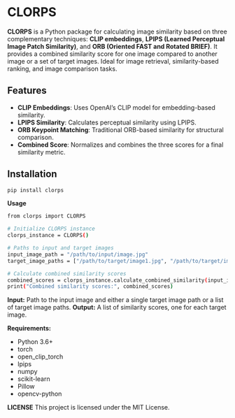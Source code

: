 # CLORPS

**CLORPS** is a Python package for calculating image similarity based on three complementary techniques: **CLIP embeddings**, **LPIPS (Learned Perceptual Image Patch Similarity)**, and **ORB (Oriented FAST and Rotated BRIEF)**. It provides a combined similarity score for one image compared to another image or a set of target images. Ideal for image retrieval, similarity-based ranking, and image comparison tasks.

## Features

- **CLIP Embeddings**: Uses OpenAI’s CLIP model for embedding-based similarity.
- **LPIPS Similarity**: Calculates perceptual similarity using LPIPS.
- **ORB Keypoint Matching**: Traditional ORB-based similarity for structural comparison.
- **Combined Score**: Normalizes and combines the three scores for a final similarity metric.

## Installation

```bash
pip install clorps
```
**Usage**
```bash
from clorps import CLORPS

# Initialize CLORPS instance
clorps_instance = CLORPS()

# Paths to input and target images
input_image_path = "/path/to/input/image.jpg"
target_image_paths = ["/path/to/target/image1.jpg", "/path/to/target/image2.jpg"]

# Calculate combined similarity scores
combined_scores = clorps_instance.calculate_combined_similarity(input_image_path, target_image_paths)
print("Combined similarity scores:", combined_scores)
```
**Input:** Path to the input image and either a single target image path or a list of target image paths.
**Output:** A list of similarity scores, one for each target image.

**Requirements:**
- Python 3.6+
- torch
- open_clip_torch
- lpips
- numpy
- scikit-learn
- Pillow
- opencv-python

**LICENSE**
This project is licensed under the MIT License.